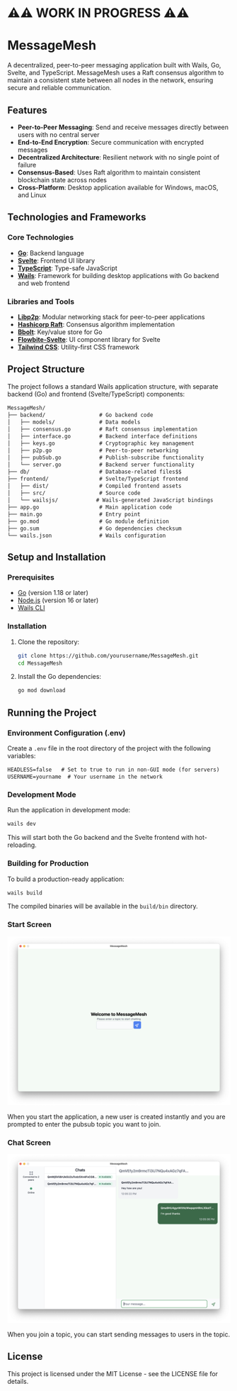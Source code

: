 # ⚠️⚠️ WORK IN PROGRESS ⚠️⚠️

# MessageMesh

A decentralized, peer-to-peer messaging application built with Wails, Go, Svelte, and TypeScript. MessageMesh uses a Raft consensus algorithm to maintain a consistent state between all nodes in the network, ensuring secure and reliable communication.

## Features

- **Peer-to-Peer Messaging**: Send and receive messages directly between users with no central server
- **End-to-End Encryption**: Secure communication with encrypted messages
- **Decentralized Architecture**: Resilient network with no single point of failure
- **Consensus-Based**: Uses Raft algorithm to maintain consistent blockchain state across nodes
- **Cross-Platform**: Desktop application available for Windows, macOS, and Linux

## Technologies and Frameworks

### Core Technologies
- **[Go](https://golang.org/)**: Backend language
- **[Svelte](https://svelte.dev/)**: Frontend UI library
- **[TypeScript](https://www.typescriptlang.org/)**: Type-safe JavaScript
- **[Wails](https://wails.io/)**: Framework for building desktop applications with Go backend and web frontend

### Libraries and Tools
- **[Libp2p](https://libp2p.io/)**: Modular networking stack for peer-to-peer applications
- **[Hashicorp Raft](https://github.com/hashicorp/raft)**: Consensus algorithm implementation
- **[Bbolt](https://github.com/etcd-io/bbolt)**: Key/value store for Go
- **[Flowbite-Svelte](https://flowbite-svelte.com/)**: UI component library for Svelte
- **[Tailwind CSS](https://tailwindcss.com/)**: Utility-first CSS framework

## Project Structure

The project follows a standard Wails application structure, with separate backend (Go) and frontend (Svelte/TypeScript) components:

```
MessageMesh/
├── backend/                 # Go backend code
│   ├── models/              # Data models
│   ├── consensus.go         # Raft consensus implementation
│   ├── interface.go         # Backend interface definitions
│   ├── keys.go              # Cryptographic key management
│   ├── p2p.go               # Peer-to-peer networking
│   ├── pubSub.go            # Publish-subscribe functionality
│   └── server.go            # Backend server functionality
├── db/                      # Database-related files$$
├── frontend/                # Svelte/TypeScript frontend
│   ├── dist/                # Compiled frontend assets
│   ├── src/                 # Source code
│   └── wailsjs/            # Wails-generated JavaScript bindings
├── app.go                   # Main application code
├── main.go                  # Entry point
├── go.mod                   # Go module definition
├── go.sum                   # Go dependencies checksum
└── wails.json               # Wails configuration
```

## Setup and Installation

### Prerequisites

- [Go](https://golang.org/dl/) (version 1.18 or later)
- [Node.js](https://nodejs.org/) (version 16 or later)
- [Wails CLI](https://wails.io/docs/gettingstarted/installation)

### Installation

1. Clone the repository:
   ```bash
   git clone https://github.com/yourusername/MessageMesh.git
   cd MessageMesh
   ```

2. Install the Go dependencies:
   ```bash
   go mod download
   ```

## Running the Project

### Environment Configuration (.env)

Create a `.env` file in the root directory of the project with the following variables:

```
HEADLESS=false   # Set to true to run in non-GUI mode (for servers)
USERNAME=yourname  # Your username in the network
```

### Development Mode

Run the application in development mode:

```bash
wails dev
```

This will start both the Go backend and the Svelte frontend with hot-reloading.

### Building for Production

To build a production-ready application:

```bash
wails build
```

The compiled binaries will be available in the `build/bin` directory.


### Start Screen

![Start Screen](screenshots/start.png)

When you start the application, a new user is created instantly and you are prompted to enter the pubsub topic you want to join.

### Chat Screen

![Chat Screen](screenshots/chat.png)

When you join a topic, you can start sending messages to users in the topic.

## License

This project is licensed under the MIT License - see the LICENSE file for details.